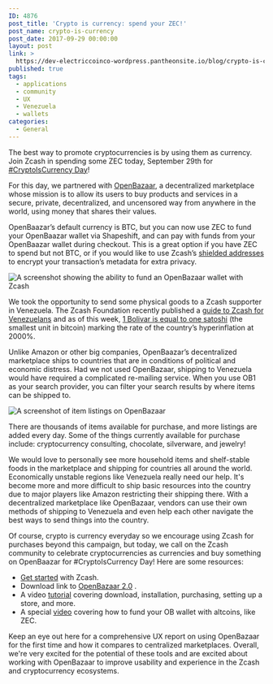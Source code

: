 ```yaml
---
ID: 4876
post_title: 'Crypto is currency: spend your ZEC!'
post_name: crypto-is-currency
post_date: 2017-09-29 00:00:00
layout: post
link: >
  https://dev-electriccoinco-wordpress.pantheonsite.io/blog/crypto-is-currency/
published: true
tags:
  - applications
  - community
  - UX
  - Venezuela
  - wallets
categories:
  - General
---
```

<p>The best way to promote cryptocurrencies is by using them as currency. Join Zcash in spending some ZEC today, September 29th for <a class="reference external" href="https://cryptoiscurrency.com/">#CryptoIsCurrency Day</a>!</p>
<p>For this day, we partnered with <a class="reference external" href="https://www.openbazaar.org/">OpenBazaar</a>, a decentralized marketplace whose mission is to allow its users to buy products and services in a secure, private, decentralized, and uncensored way from anywhere in the world, using money that shares their values.</p>
<p>OpenBaazar’s default currency is BTC, but you can now use ZEC to fund your OpenBaazar wallet via Shapeshift, and can pay with funds from your OpenBaazar wallet during checkout. This is a great option if you have ZEC to spend but not BTC, or if you would like to use Zcash’s <a class="reference external" href="/blog/anatomy-of-zcash/">shielded addresses</a> to encrypt your transaction’s metadata for extra privacy.</p>
<div class="figure align-center">
<img alt="A screenshot showing the ability to fund an OpenBazaar wallet with Zcash" class="center-image" src="/wp-content/uploads/2017/09/funding-ob.png"></div>
<p>We took the opportunity to send some physical goods to a Zcash supporter in Venezuela. The Zcash Foundation recently published a <a class="reference external" href="https://z.cash.foundation/blog/guia-de-zcash-para-venezolanos/">guide to Zcash for Venezuelans</a> and as of this week, <a class="reference external" href="https://cointelegraph.com/news/in-bitcoin-testbed-venezuela-1-bolivar-now-equals-1-satoshi">1 Bolivar is equal to one satoshi</a> (the smallest unit in bitcoin) marking the rate of the country’s hyperinflation at 2000%.</p>
<p>Unlike Amazon or other big companies, OpenBaazar’s decentralized marketplace ships to countries that are in conditions of political and economic distress. Had we not used OpenBazaar, shipping to Venezuela would have required a complicated re-mailing service. When you use OB1 as your search provider, you can filter your search results by where items can be shipped to.</p>
<div class="figure align-center">
<img alt="A screenshot of item listings on OpenBazaar" class="center-image" src="/wp-content/uploads/2017/09/browsing-ob.png"></div>
<p>There are thousands of items available for purchase, and more listings are added every day. Some of the things currently available for purchase include: cryptocurrency consulting, chocolate, silverware, and jewelry!</p>
<p>We would love to personally see more household items and shelf-stable foods in the marketplace and shipping for countries all around the world. Economically unstable regions like Venezuela really need our help. It's become more and more difficult to ship basic resources into the country due to major players like Amazon restricting their shipping there. With a decentralized marketplace like OpenBazaar, vendors can use their own methods of shipping to Venezuela and even help each other navigate the best ways to send things into the country.</p>
<p>Of course, crypto is currency everyday so we encourage using Zcash for purchases beyond this campaign, but today, we call on the Zcash community to celebrate cryptocurrencies as currencies and buy something on OpenBaazar for #CryptoIsCurrency Day! Here are some resources:</p>
<ul class="simple">
<li><a class="reference external" href="https://z.cash/support/getting-started.html">Get started</a> with Zcash.</li>
<li>Download link to <a class="reference external" href="https://www.openbazaar.org/download/">OpenBazaar 2.0</a> .</li>
<li>A video <a class="reference external" href="https://www.youtube.com/watch?v=VzlerMJMOu8">tutorial</a> covering download, installation, purchasing, setting up a store, and more.</li>
<li>A special <a class="reference external" href="https://www.youtube.com/watch?v=RDZUjK2LiKs">video</a> covering how to fund your OB wallet with altcoins, like ZEC.</li>
</ul>
<p>Keep an eye out here for a comprehensive UX report on using OpenBazaar for the first time and how it compares to centralized marketplaces. Overall, we're very excited for the potential of these tools and are excited about working with OpenBazaar to improve usability and experience in the Zcash and cryptocurrency ecosystems.</p>
